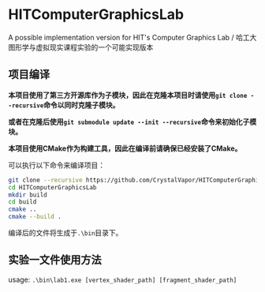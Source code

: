 # HITComputerGraphicsLab
A possible implementation version for HIT's Computer Graphics Lab / 哈工大图形学与虚拟现实课程实验的一个可能实现版本

## 项目编译
**本项目使用了第三方开源库作为子模块，因此在克隆本项目时请使用`git clone --recursive`命令以同时克隆子模块。**

**或者在克隆后使用`git submodule update --init --recursive`命令来初始化子模块。**

**本项目使用CMake作为构建工具，因此在编译前请确保已经安装了CMake。**

可以执行以下命令来编译项目：
```bash
git clone --recursive https://github.com/CrystalVapor/HITComputerGraphicsLab.git
cd HITComputerGraphicsLab
mkdir build
cd build
cmake ..
cmake --build .
```

编译后的文件将生成于`.\bin`目录下。

## 实验一文件使用方法

usage: `.\bin\lab1.exe [vertex_shader_path] [fragment_shader_path]`